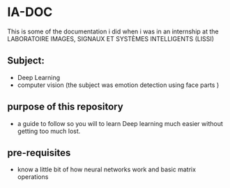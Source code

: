 # IA-DOC
This is some of the documentation i did when i was in an internship at the LABORATOIRE IMAGES, SIGNAUX ET SYSTÈMES INTELLIGENTS (LISSI)

## Subject:
- Deep Learning
- computer vision
(the subject was emotion detection using face parts )

## purpose of this repository 
- a guide to follow so you will to learn Deep learning much easier without getting too much lost.
## pre-requisites
- know a little bit of how neural networks work and basic matrix operations
